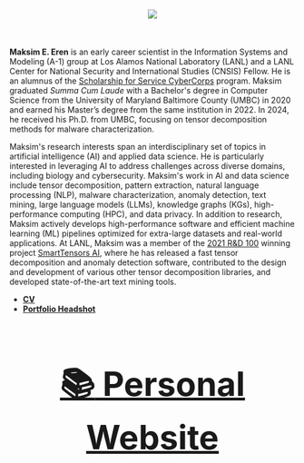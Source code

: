 <div align="center", style="font-size: 50px">

  <img src="https://github-readme-stats.vercel.app/api?username=MaksimEkin&show_icons=true&hide_border=true&theme=dracula&count_private=True&hide_rank=True"></img>

</div>

**Maksim E. Eren** is an early career scientist in the Information Systems and Modeling (A-1) group at Los Alamos National Laboratory (LANL) and a LANL Center for National Security and International Studies (CNSIS) Fellow. He is an alumnus of the [Scholarship for Service CyberCorps](https://www.sfs.opm.gov) program. Maksim graduated *Summa Cum Laude* with a Bachelor's degree in Computer Science from the University of Maryland Baltimore County (UMBC) in 2020 and earned his Master’s degree from the same institution in 2022. In 2024, he received his Ph.D. from UMBC, focusing on tensor decomposition methods for malware characterization.

Maksim's research interests span an interdisciplinary set of topics in artificial intelligence (AI) and applied data science. He is particularly interested in leveraging AI to address challenges across diverse domains, including biology and cybersecurity. Maksim's work in AI and data science include tensor decomposition, pattern extraction, natural language processing (NLP), malware characterization, anomaly detection, text mining, large language models (LLMs), knowledge graphs (KGs), high-performance computing (HPC), and data privacy. In addition to research, Maksim actively develops high-performance software and efficient machine learning (ML) pipelines optimized for extra-large datasets and real-world applications. At LANL, Maksim was a member of the [2021 R&D 100](https://www.rdworldonline.com/2021-rd-100-award-winners/) winning project [SmartTensors AI](https://smart-tensors.lanl.gov), where he has released a fast tensor decomposition and anomaly detection software, contributed to the design and development of various other tensor decomposition libraries, and developed state-of-the-art text mining tools.


- **[CV](https://www.maksimeren.com/media/cv.pdf)**
- **[Portfolio Headshot](https://www.maksimeren.com/media/eren.jpg)**


<div align="center", style="font-size: 50px">

### [:books: Personal Website](https://www.maksimeren.com)
</div>
